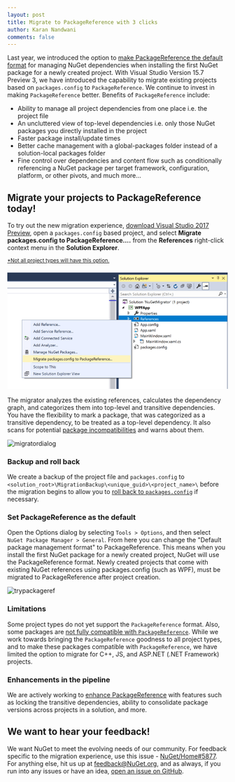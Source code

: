 ```yaml
---
layout: post
title: Migrate to PackageReference with 3 clicks
author: Karan Nandwani
comments: false
---
```


Last year, we introduced the option to [make PackageReference the default format](https://blog.nuget.org/20170316/NuGet-now-fully-integrated-into-MSBuild.html#what-about-other-project-types-that-are-not-net-core) for managing NuGet dependencies when installing the first NuGet package for a newly created project. With Visual Studio Version 15.7 Preview 3, we have introduced the capability to migrate existing projects based on `packages.config` to `PackageReference`. We continue to invest in making `PackageReference` better. Benefits of `PackageReference` include:
* Ability to manage all project dependencies from one place i.e. the project file
* An uncluttered view of top-level dependencies i.e. only those NuGet packages you directly installed in the project
* Faster package install/update times
* Better cache management with a global-packages folder instead of a solution-local packages folder
* Fine control over dependencies and content flow such as conditionally referencing a NuGet package per target framework, configuration, platform, or other pivots, and much more...

## Migrate your projects to PackageReference today!

To try out the new migration experience, [download Visual Studio 2017 Preview](https://www.visualstudio.com/vs/preview/), open a `packages.config` based project, and select **Migrate packages.config to PackageReference....** from the **References** right-click context menu in the **Solution Explorer**.

<sup>[*Not all project types will have this option.](#limitations)</sup>

![tryprmigrator](../images/2018-04-04-migrate-packages-config-to-package-reference/2018.04.04.15.7Prev3.nuget_migrator.PNG)

The migrator analyzes the existing references, calculates the dependency graph, and categorizes them into top-level and transitive dependencies. You have the flexibility to mark a package, that was categorized as a transitive dependency, to be treated as a top-level dependency. It also scans for potential [package incompatibilities](https://docs.microsoft.com/en-us/nuget/reference/migrate-packages-config-to-package-reference#package-compatibility-issues) and warns about them.

![migratordialog](/images/2018-04-04-migrate-packages-config-to-package-reference/2018.04.04.15.7Prev3.nuget_migrator_dialog.PNG)

### Backup and roll back
We create a backup of the project file and `packages.config` to `<solution_root>\MigrationBackup\<unique_guid>\<project_name>\` before the migration begins to allow you to [roll back to `packages.config`](https://docs.microsoft.com/en-us/nuget/reference/migrate-packages-config-to-package-reference#how-to-roll-back-to-packagesconfig) if necessary.

### Set PackageReference as the default
Open the Options dialog by selecting `Tools > Options`, and then select  `NuGet Package Manager > General`. From here you can change the "Default package management format" to PackageReference. This means when you install the first NuGet package for a newly created project, NuGet will use the PackageReference format. Newly created projects that come with existing NuGet references using packages.config (such as WPF), must be migrated to PackageReference after project creation.

![trypackageref](/images/2017-03-16-NuGet-now-fully-integrated-into-MSBuild/trypackageref.gif)

### Limitations
Some project types do not yet support the `PackageReference` format. Also, some packages are [not fully compatible with `PackageReference`](https://docs.microsoft.com/en-us/nuget/reference/migrate-packages-config-to-package-reference#package-compatibility-issues). While we work towards bringing the `PackageReference` goodness to all project types, and to make these packages compatible with `PackageReference`, we have limited the option to migrate for C++, JS, and ASP.NET (.NET Framework) projects.

### Enhancements in the pipeline
We are actively working to [enhance PackageReference](https://github.com/NuGet/Home/issues/6763) with features such as locking the transitive dependencies, ability to consolidate package versions across projects in a solution, and more.

## We want to hear your feedback!
We want NuGet to meet the evolving needs of our community. For feedback specific to the migration experience, use this issue - [NuGet/Home#5877](https://github.com/NuGet/Home/issues/5877). For anything else, hit us up at [feedback@NuGet.org](mailto:feedback@nuget.org), and as always, if you run into any issues or have an idea, [open an issue on GitHub](https://github.com/Nuget/Home/issues).
